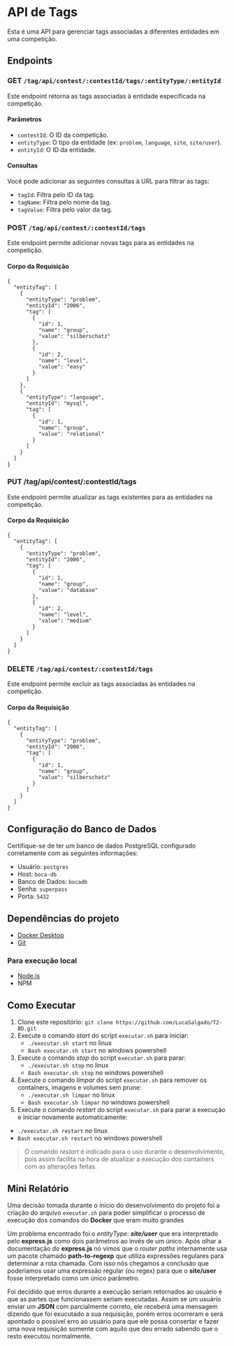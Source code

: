 
# API de Tags
Esta é uma API para gerenciar tags associadas a diferentes entidades em uma competição.

## Endpoints

### GET `/tag/api/contest/:contestId/tags/:entityType/:entityId`
Este endpoint retorna as tags associadas à entidade especificada na competição.

#### Parâmetros
-  `contestId`: O ID da competição.
-  `entityType`: O tipo da entidade (ex: `problem`, `language`, `site`, `site/user`).
-  `entityId`: O ID da entidade.

#### Consultas
Você pode adicionar as seguintes consultas à URL para filtrar as tags:
-  `tagId`: Filtra pelo ID da tag.
-  `tagName`: Filtra pelo nome da tag.
-  `tagValue`: Filtra pelo valor da tag.

### POST `/tag/api/contest/:contestId/tags`
Este endpoint permite adicionar novas tags para as entidades na competição.

#### Corpo da Requisição
```
{
  "entityTag": [
    {
      "entityType": "problem",
      "entityId": "2006",
      "tag": [
        {
          "id": 1,
          "name": "group",
          "value": "silberschatz"
        },
        {
          "id": 2,
          "name": "level",
          "value": "easy"
        }
      ]
    },
    {
      "entityType": "language",
      "entityId": "mysql",
      "tag": [
        {
          "id": 1,
          "name": "group",
          "value": "relational"
        }
      ]
    }
  ]
}
```
### PUT /tag/api/contest/:contestId/tags

Este endpoint permite atualizar as tags existentes para as entidades na competição.

#### Corpo da Requisição
```
{
  "entityTag": [
    {
      "entityType": "problem",
      "entityId": "2006",
      "tag": [
        {
          "id": 1,
          "name": "group",
          "value": "database"
        },
        {
          "id": 2,
          "name": "level",
          "value": "medium"
        }
      ]
    }
  ]
}
```

### DELETE `/tag/api/contest/:contestId/tags`
Este endpoint permite excluir as tags associadas às entidades na competição.

#### Corpo da Requisição
```
{
  "entityTag": [
    {
      "entityType": "problem",
      "entityId": "2006",
      "tag": [
        {
          "id": 1,
          "name": "group",
          "value": "silberschatz"
        }
      ]
    }
  ]
}
```
## Configuração do Banco de Dados

Certifique-se de ter um banco de dados PostgreSQL configurado corretamente com as seguintes informações:

-   Usuário: `postgres`
-   Host: `boca-db`
-   Banco de Dados: `bocadb`
-   Senha: `superpass`
-   Porta: `5432`

## Dependências do projeto

* [Docker Desktop](https://www.docker.com)
* [Git](https://git-scm.com)

### Para execução local

* [Node.js](https://nodejs.org/en)
* NPM

## Como Executar

1.  Clone este repositório: `git clone https://github.com/LucaSalgado/T2-BD.git`
2.  Execute o comando *start* do script `executar.sh` para iniciar:
	- `./executar.sh start` no linux
	- `Bash executar.sh start` no windows powershell
3.  Execute o comando *stop* do script `executar.sh` para parar:
	- `./executar.sh stop` no linux
	- `Bash executar.sh stop` no windows powershell
4.  Execute o comando *limpar* do script `executar.sh` para remover os containers, imagens e volumes sem prune:
	- `./executar.sh limpar` no linux
	- `Bash executar.sh limpar` no windows powershell
5.  Execute o comando *restart* do script `executar.sh` para parar a execução e iniciar novamente automaticamente:
- `./executar.sh restart` no linux
- `Bash executar.sh restart` no windows powershell
> O comando *restart* é indicado para o uso durante o desenvolvimento, pois assim facilita na hora de atualizar a execução dos containers com as alterações feitas.

## Mini Relatório

Uma decisão tomada durante o inicio do desenvolvimento do projeto foi a criação do arquivo `executar.sh` para poder simplificar o processo de execução dos comandos do **Docker** que eram muito grandes

Um problema encontrado foi o *entityType: **site/user*** que era interpretado pelo **express.js** como dois parâmetros ao invés de um único. Após olhar a documentação do **express.js** nó vimos que o *router paths* internamente usa um pacote chamado **path-to-regexp** que utiliza expressões regulares para determinar a rota chamada. Com isso nós chegamos a conclusão que poderiamos usar uma expressão regular (ou regex) para que o **site/user** fosse interpretado como um único parâmetro.

Foi decidido que erros durante a execução seriam retornados ao usuário e que as partes que funcionassem seriam executadas. Assim se um usuário enviar um **JSON** com parcialmente correto, ele receberá uma mensagem dizendo que foi exucutado a sua requisição, porém erros ocorreram e será apontado o possível erro ao usuário para que ele possa consertar e fazer uma nova requisição somente com aquilo que deu errado sabendo que o resto executou normalmente.